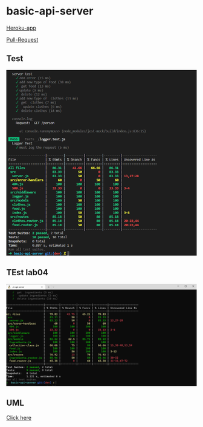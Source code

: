 # basic-api-server

[Heroku-app](https://basic-api-server-fakhreddin.herokuapp.com/)


[Pull-Request](https://github.com/h4mz411y/basic-api-server/pulls?q=is%3Apr+is%3Aclosed)

## Test
![Pull-Request](./resources/api-seerver-test.PNG)
## TEst lab04
![](./resources/lab04test.PNG)

 ## UML
[Click here](https://drive.google.com/file/d/1wVdAsy2dog4FLKybN3RCHlVDcStFeYrW/view?usp=sharing)
